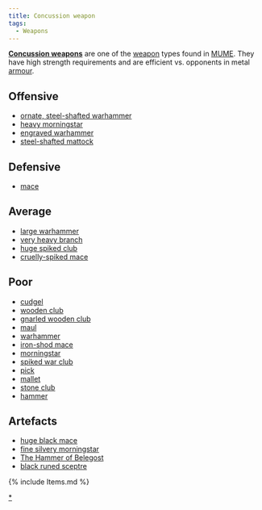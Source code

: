 ```yaml
---
title: Concussion weapon
tags:
  - Weapons
---
```

**[Concussion weapons](Concussion_weapons "wikilink")** are one of the
[weapon](weapon "wikilink") types found in [MUME](MUME "wikilink"). They
have high strength requirements and are efficient vs. opponents in metal
[armour](armour "wikilink").

## Offensive

- [ornate, steel-shafted
  warhammer](ornate,_steel-shafted_warhammer "wikilink")
- [heavy morningstar](heavy_morningstar "wikilink")
- [engraved warhammer](engraved_warhammer "wikilink")
- [steel-shafted mattock](steel-shafted_mattock "wikilink")

## Defensive

- [mace](mace "wikilink")

## Average

- [large warhammer](large_warhammer "wikilink")
- [very heavy branch](very_heavy_branch "wikilink")
- [huge spiked club](huge_spiked_club "wikilink")
- [cruelly-spiked mace](cruelly-spiked_mace "wikilink")

## Poor

- [cudgel](cudgel "wikilink")
- [wooden club](wooden_club "wikilink")
- [gnarled wooden club](gnarled_wooden_club "wikilink")
- [maul](maul "wikilink")
- [warhammer](warhammer "wikilink")
- [iron-shod mace](iron-shod_mace "wikilink")
- [morningstar](morningstar "wikilink")
- [spiked war club](spiked_war_club "wikilink")
- [pick](pick "wikilink")
- [mallet](mallet "wikilink")
- [stone club](stone_club "wikilink")
- [hammer](hammer "wikilink")

## Artefacts

- [huge black mace](huge_black_mace "wikilink")
- [fine silvery morningstar](fine_silvery_morningstar "wikilink")
- [The Hammer of Belegost](The_Hammer_of_Belegost "wikilink")
- [black runed sceptre](black_runed_sceptre "wikilink")

{% include Items.md %}

[\*](Category:_Concussion_weapons "wikilink")